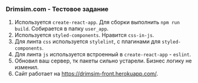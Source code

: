 ### Drimsim.com - Тестовое задание

1. Используется `create-react-app`. Для сборки выполнить `npm run build`. Собирается в папку `user_app`.
2. Используется `styled-components`. Нравится `css-in-js`.
3. Для линта `css` используется `stylelint`, с плагинами для `styled-components`.
4. Для линта `js` используется встроенный в `create-react-app` - `eslint`.
5. Обновил ваш сервер, тк пакеты сильно устарели. Бизнес логику не изменил.
6. Сайт работает на https://drimsim-front.herokuapp.com/.
